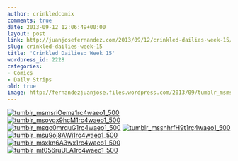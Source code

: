 ```yaml
---
author: crinkledcomix
comments: true
date: 2013-09-12 12:06:49+00:00
layout: post
link: http://juanjosefernandez.com/2013/09/12/crinkled-dailies-week-15/
slug: crinkled-dailies-week-15
title: 'Crinkled Dailies: Week 15'
wordpress_id: 2228
categories:
- Comics
- Daily Strips
old: true
image: http://fernandezjuanjose.files.wordpress.com/2013/09/tumblr_msmsrioemz1rc4waeo1_500.gif
---
```


[![tumblr_msmsriOemz1rc4waeo1_500](http://fernandezjuanjose.files.wordpress.com/2013/09/tumblr_msmsrioemz1rc4waeo1_500.gif)](http://fernandezjuanjose.files.wordpress.com/2013/09/tumblr_msmsrioemz1rc4waeo1_500.gif) [![tumblr_msovgx9hcM1rc4waeo1_500](http://fernandezjuanjose.files.wordpress.com/2013/09/tumblr_msovgx9hcm1rc4waeo1_500.gif)](http://fernandezjuanjose.files.wordpress.com/2013/09/tumblr_msovgx9hcm1rc4waeo1_500.gif) [![tumblr_msqo0mrquG1rc4waeo1_500](http://fernandezjuanjose.files.wordpress.com/2013/09/tumblr_msqo0mrqug1rc4waeo1_500.gif)](http://fernandezjuanjose.files.wordpress.com/2013/09/tumblr_msqo0mrqug1rc4waeo1_500.gif) [![tumblr_mssnhrfH9t1rc4waeo1_500](http://fernandezjuanjose.files.wordpress.com/2013/09/tumblr_mssnhrfh9t1rc4waeo1_500.gif)](http://fernandezjuanjose.files.wordpress.com/2013/09/tumblr_mssnhrfh9t1rc4waeo1_500.gif) [![tumblr_msu9oj8AWi1rc4waeo1_500](http://fernandezjuanjose.files.wordpress.com/2013/09/tumblr_msu9oj8awi1rc4waeo1_500.gif)](http://fernandezjuanjose.files.wordpress.com/2013/09/tumblr_msu9oj8awi1rc4waeo1_500.gif) [![tumblr_msxkn6A3wx1rc4waeo1_500](http://fernandezjuanjose.files.wordpress.com/2013/09/tumblr_msxkn6a3wx1rc4waeo1_500.jpg)](http://fernandezjuanjose.files.wordpress.com/2013/09/tumblr_msxkn6a3wx1rc4waeo1_500.jpg) [![tumblr_mt056ruULA1rc4waeo1_500](http://fernandezjuanjose.files.wordpress.com/2013/09/tumblr_mt056ruula1rc4waeo1_500.gif)](http://fernandezjuanjose.files.wordpress.com/2013/09/tumblr_mt056ruula1rc4waeo1_500.gif)
